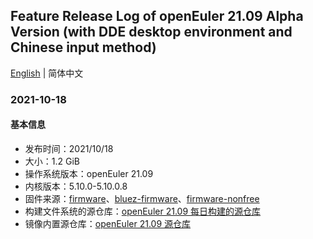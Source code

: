 ## Feature Release Log of openEuler 21.09 Alpha Version (with DDE desktop environment and Chinese input method)

[English](./changelog-21.09-DDE.en.md) | 简体中文

### 2021-10-18

#### 基本信息

- 发布时间：2021/10/18
- 大小：1.2 GiB
- 操作系统版本：openEuler 21.09
- 内核版本：5.10.0-5.10.0.8
- 固件来源：[firmware](https://github.com/raspberrypi/firmware)、[bluez-firmware](https://github.com/RPi-Distro/bluez-firmware)、[firmware-nonfree](https://github.com/RPi-Distro/firmware-nonfree)
- 构建文件系统的源仓库：[openEuler 21.09 每日构建的源仓库](http://119.3.219.20:82/openEuler:/21.09/standard_aarch64/aarch64/)
- 镜像内置源仓库：[openEuler 21.09 源仓库](https://gitee.com/src-openeuler/openEuler-repos/blob/openEuler-21.09/generic.repo)
